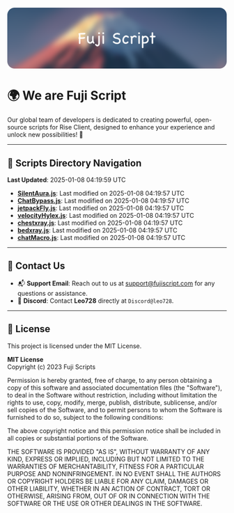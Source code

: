 ![Banner](.github/b.webp)

# 🌍 **We are Fuji Script**

Our global team of developers is dedicated to creating powerful, open-source scripts for Rise Client, designed to enhance your experience and unlock new possibilities! 🌟

---
<!-- SCRIPTS_NAVIGATION_START -->
## 📂 **Scripts Directory Navigation**

**Last Updated**: 2025-01-08 04:19:59 UTC

- **[SilentAura.js](scripts/SilentAura.js)**: Last modified on 2025-01-08 04:19:57 UTC
- **[ChatBypass.js](scripts/ChatBypass.js)**: Last modified on 2025-01-08 04:19:57 UTC
- **[jetpackFly.js](scripts/jetpackFly.js)**: Last modified on 2025-01-08 04:19:57 UTC
- **[velocityHylex.js](scripts/velocityHylex.js)**: Last modified on 2025-01-08 04:19:57 UTC
- **[chestxray.js](scripts/chestxray.js)**: Last modified on 2025-01-08 04:19:57 UTC
- **[bedxray.js](scripts/bedxray.js)**: Last modified on 2025-01-08 04:19:57 UTC
- **[chatMacro.js](scripts/chatMacro.js)**: Last modified on 2025-01-08 04:19:57 UTC

<!-- SCRIPTS_NAVIGATION_END -->

---

## 💬 **Contact Us**  
- 📬 **Support Email**: Reach out to us at [support@fujiscript.com](mailto:support@fujiscript.com) for any questions or assistance.  
- 💬 **Discord**: Contact **Leo728** directly at `Discord@leo728`.

---

## 📜 **License**

This project is licensed under the MIT License.  

**MIT License**  
Copyright (c) 2023 Fuji Scripts  

Permission is hereby granted, free of charge, to any person obtaining a copy of this software and associated documentation files (the "Software"), to deal in the Software without restriction, including without limitation the rights to use, copy, modify, merge, publish, distribute, sublicense, and/or sell copies of the Software, and to permit persons to whom the Software is furnished to do so, subject to the following conditions:  

The above copyright notice and this permission notice shall be included in all copies or substantial portions of the Software.  

THE SOFTWARE IS PROVIDED "AS IS", WITHOUT WARRANTY OF ANY KIND, EXPRESS OR IMPLIED, INCLUDING BUT NOT LIMITED TO THE WARRANTIES OF MERCHANTABILITY, FITNESS FOR A PARTICULAR PURPOSE AND NONINFRINGEMENT. IN NO EVENT SHALL THE AUTHORS OR COPYRIGHT HOLDERS BE LIABLE FOR ANY CLAIM, DAMAGES OR OTHER LIABILITY, WHETHER IN AN ACTION OF CONTRACT, TORT OR OTHERWISE, ARISING FROM, OUT OF OR IN CONNECTION WITH THE SOFTWARE OR THE USE OR OTHER DEALINGS IN THE SOFTWARE.  

